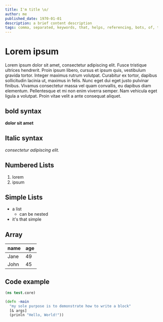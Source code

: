 ```yaml
---
title: I'm title \o/
author: me
published_date: 1970-01-01
description: a brief content description
tags: comma, separated, keywords, that, helps, referencing, bots, of, the, internet
---
```


# Lorem ipsum
Lorem ipsum dolor sit amet, consectetur adipiscing elit. Fusce tristique ultrices hendrerit. Proin ipsum libero, cursus et ipsum quis, vestibulum gravida tortor. Integer maximus rutrum volutpat. Curabitur ex tortor, dapibus sollicitudin lacinia ut, maximus in felis. Nunc eget dui eget justo pulvinar finibus. Vivamus consectetur massa vel quam convallis, eu dapibus diam elementum. Pellentesque et mi non enim viverra semper. Nam vehicula eget ligula a volutpat. Proin vitae velit a ante consequat aliquet.

## bold syntax
**dolor sit amet**

## Italic syntax
*consectetur adipiscing elit.*

## Numbered Lists
1. lorem
2. ipsum

## Simple Lists
- a list
  - can be nested
- it's that simple

## Array
| name | age |
|------|-----|
| Jane | 49  |
| John | 45  |

## Code example
```clojure
(ns test.core)

(defn -main
  "my sole purpose is to demonstrate how to write a block"
  [& args]
  (prinln "Hello, World!"))
```